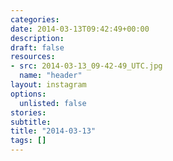 ```yaml
---
categories:
date: 2014-03-13T09:42:49+00:00
description:
draft: false
resources:
- src: 2014-03-13_09-42-49_UTC.jpg
  name: "header"
layout: instagram
options:
  unlisted: false
stories:
subtitle:
title: "2014-03-13"
tags: []
---
```


 
